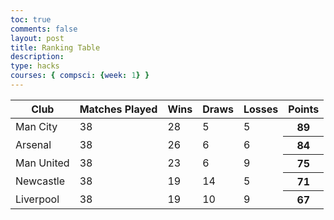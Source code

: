 ```yaml
---
toc: true
comments: false
layout: post
title: Ranking Table
description: 
type: hacks
courses: { compsci: {week: 1} }
---
```


<table class="table">
    <thead>
        <tr>
            <th>Club</th>
            <th>Matches Played</th>
            <th>Wins</th>
            <th>Draws</th>
            <th>Losses</th>
            <th>Points</th>
        </tr>
    </thead>
    <tbody>
        <tr>
            <td>Man City</td>
            <td>38</td>
            <td>28</td>
            <td>5</td>
            <td>5</td>
            <th>89</th>
        </tr>
        <tr>
            <td>Arsenal</td>
            <td>38</td>
            <td>26</td>
            <td>6</td>
            <td>6</td>
            <th>84</th>
        </tr>
        <tr>
            <td>Man United</td>
            <td>38</td>
            <td>23</td>
            <td>6</td>
            <td>9</td>
            <th>75</th>
        </tr>
        <tr>
            <td>Newcastle</td>
            <td>38</td>
            <td>19</td>
            <td>14</td>
            <td>5</td>
            <th>71</th>
        </tr>
        <tr>
            <td>Liverpool</td>
            <td>38</td>
            <td>19</td>
            <td>10</td>
            <td>9</td>
            <th>67</th>
        </tr>
        </tr>
    </tbody>
</table>